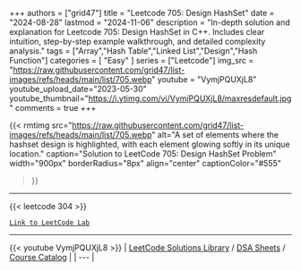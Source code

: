 
+++
authors = ["grid47"]
title = "Leetcode 705: Design HashSet"
date = "2024-08-28"
lastmod = "2024-11-06"
description = "In-depth solution and explanation for Leetcode 705: Design HashSet in C++. Includes clear intuition, step-by-step example walkthrough, and detailed complexity analysis."
tags = ["Array","Hash Table","Linked List","Design","Hash Function"]
categories = [
    "Easy"
]
series = ["Leetcode"]
img_src = "https://raw.githubusercontent.com/grid47/list-images/refs/heads/main/list/705.webp"
youtube = "VymjPQUXjL8"
youtube_upload_date="2023-05-30"
youtube_thumbnail="https://i.ytimg.com/vi/VymjPQUXjL8/maxresdefault.jpg"
comments = true
+++


{{< rmtimg 
    src="https://raw.githubusercontent.com/grid47/list-images/refs/heads/main/list/705.webp" 
    alt="A set of elements where the hashset design is highlighted, with each element glowing softly in its unique location."
    caption="Solution to LeetCode 705: Design HashSet Problem"
    width="900px"
    borderRadius="8px"
    align="center" 
    captionColor="#555"
>}}
---
{{< leetcode 304 >}}

[`Link to LeetCode Lab`](https://leetcode.com/problems/design-hashset/description/)

---
{{< youtube VymjPQUXjL8 >}}
| [LeetCode Solutions Library](https://grid47.xyz/leetcode/) / [DSA Sheets](https://grid47.xyz/sheets/) / [Course Catalog](https://grid47.xyz/courses/) |
| --- |
